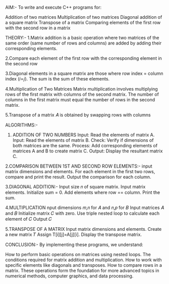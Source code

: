AIM:- 
To write and execute C++ programs for:

Addition of two matrices
Multiplication of two matrices
Diagonal addition of a square matrix
Transpose of a matrix
Comparing elements of the first row with the second row in a matrix

THEORY:-
1.Matrix addition is a basic operation where two matrices of the same order (same number of rows and columns) are added by adding their corresponding elements.

2.Compare each element of the first row with the corresponding element in the second row

3.Diagonal elements in a square matrix are those where row index = column index (𝑖=𝑗). The sum is the sum of these elements.

4.Multiplication of Two Matrices Matrix multiplication involves multiplying rows of the first matrix with columns of the second matrix. The number of columns in the first 
matrix must equal the number of rows in the second matrix.

5.Transpose of a matrix 𝐴 is obtained by swapping rows with columns

ALGORITHMS:-
1. ADDITION OF TWO NUMBERS
Input: Read the elements of matrix A.
Input: Read the elements of matrix B.
Check: Verify if dimensions of both matrices are the same.
Process: Add corresponding elements of matrices A and B to create matrix C.
Output: Display the resultant matrix C.

2.COMPARISON BETWEEN 1ST AND SECOND ROW ELEMENTS:-
input matrix dimensions and elements.
For each element in the first two rows, compare and print the result.
Output the comparison for each column.

3.DIAGONAL ADDITION:-
Input size 𝑛 of square matrix.
Input matrix elements.
Initialize sum = 0.
Add elements where row == column.
Print the sum.

4.MULTIPLICATION
nput dimensions 𝑚,𝑛 for 𝐴 and 𝑛,𝑝 for 𝐵
Input matrices 𝐴 and 𝐵
Initialize matrix 𝐶 with zero.
Use triple nested loop to calculate each element of 𝐶
Output 𝐶

5.TRANSPOSE OF A MATRIX
Input matrix dimensions and elements.
Create a new matrix 𝑇
Assign T[i][j]=A[j][i].
Display the transpose matrix.

CONCLUSION:- 
By implementing these programs, we understand:

How to perform basic operations on matrices using nested loops.
The conditions required for matrix addition and multiplication.
How to work with specific elements like diagonals and transposes.
How to compare rows in a matrix.
These operations form the foundation for more advanced topics in numerical methods, computer graphics, and data processing.
